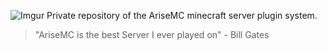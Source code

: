  ![Imgur](https://i.imgur.com/v4WSDkh.png)
Private repository of the AriseMC minecraft server plugin system.

> "AriseMC is the best Server I ever played on" - Bill Gates

